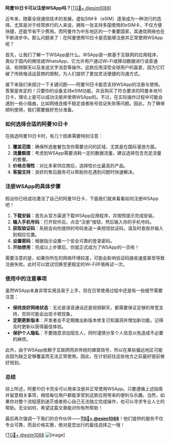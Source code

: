 **阿曼10日卡可以注册WSApp吗？**[[TG💪+ @esim1088](https://t.me/s/esim1088)]

近年来，随着全球通信技术的发展，虚拟SIM卡（eSIM）逐渐成为一种流行的选择。尤其是对于经常旅行的人来说，拥有一张支持多国使用的eSIM卡，不仅方便快捷，还能节省不少费用。而阿曼作为中东地区的一个重要国家，其通信网络也在不断进步中。那么问题来了：在阿曼使用10日卡是否能够注册并正常使用WSApp呢？

首先，让我们了解一下WSApp是什么。WSApp是一款基于互联网的应用程序，类似于国内的微信或WhatsApp，它允许用户通过Wi-Fi或移动数据进行语音通话、视频聊天以及发送文字消息等操作。这款应用深受全球用户的喜爱，因为它打破了传统电话运营商的限制，为人们提供了更加灵活便捷的沟通方式。

接下来我们来探讨一下关键问题——阿曼10日卡能否支持WSApp的注册与使用。答案是肯定的！只要你的设备支持eSIM功能，并且购买了符合要求的阿曼本地10日卡，理论上是可以成功注册并使用WSApp的。不过，在实际操作过程中可能会遇到一些小插曲，比如网络连接不稳定或者账号验证失败等问题。因此，为了确保顺利使用，我们需要做好充分准备。

### 如何选择合适的阿曼10日卡

在挑选阿曼10日卡时，有几个因素需要特别注意：

1. **覆盖范围**：确保所选套餐包含你需要访问的区域，尤其是在国际漫游方面。
2. **流量额度**：考虑到WSApp需要消耗一定的数据流量，建议选择包含充足流量的套餐。
3. **价格合理性**：对比多家供应商后，选择性价比最高的产品。
4. **客服支持**：良好的售后服务可以帮助你在遇到问题时快速解决。

### 注册WSApp的具体步骤

假设你已经成功激活了自己的阿曼10日卡，下面我们就来看看如何注册WSApp吧！

1. **下载安装**：首先从官方渠道下载WSApp应用程序，并按照提示完成安装。
2. **输入手机号码**：打开软件后，点击“注册”按钮，然后输入你的手机号码。
3. **获取验证码**：系统会向你提供的号码发送一条短信验证码，请及时查收并输入到相应位置。
4. **设置密码**：根据指示设置一个安全可靠的登录密码。
5. **开始使用**：完成以上步骤后，你就正式成为了WSApp的一员啦！

需要注意的是，如果你所在的网络环境较差，可能会影响验证码接收速度甚至导致注册失败。此时可以尝试切换至更稳定的Wi-Fi环境再试一次。

### 使用中的注意事项

虽然WSApp本身非常实用且易于上手，但在日常使用过程中还是有一些细节需要注意：

- **保持良好网络状态**：无论是语音通话还是视频聊天，都需要保证足够的带宽支持，否则可能会出现卡顿现象。
- **定期更新版本**：开发者会不定期推出新版本修复已知漏洞并增加新功能，记得及时更新以获得最佳体验。
- **保护个人隐私**：不要随意添加陌生人，同时谨慎分享个人信息以免造成不必要的麻烦。

此外，由于WSApp依赖于互联网而非传统的蜂窝信号，所以在某些偏远地区可能会因为缺乏足够覆盖而无法正常使用。因此，在计划前往这些地方之前最好提前做好规划。

### 总结

综上所述，阿曼10日卡完全可以用来注册并正常使用WSApp。只要遵循上述指南并留意相关事项，相信每位用户都能享受到这款应用带来的便利与乐趣。当然，如果你对整个流程感到迷茫或者担心自己无法独立完成操作，也可以寻求专业人士的帮助。无论如何，希望这篇文章能对你有所帮助！

最后再次强调一下我们的合作伙伴——**[TG💪+ @esim1088](https://t.me/s/esim1088)**！他们提供的服务不仅专业可靠，而且价格实惠，绝对是您出行的最佳选择之一哦！

[[TG💪+ @esim1088](https://t.me/s/esim1088) ![Image](https://i.postimg.cc/4NQfJmqS/Snipaste-2025-05-13-00-14-12.png)]